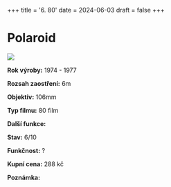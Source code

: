+++
title = '6. 80'
date = 2024-06-03
draft = false
+++

# Polaroid 

![](polaroid_onestep2.jpg)

**Rok výroby:**	1974 - 1977
    
**Rozsah zaostření:**	6m

**Objektiv:**	106mm 
    
**Typ filmu:**	80 film

**Další funkce:**	
    
**Stav:**	6/10

**Funkčnost:**	?

**Kupní cena:**	288 kč
    
**Poznámka:**	


